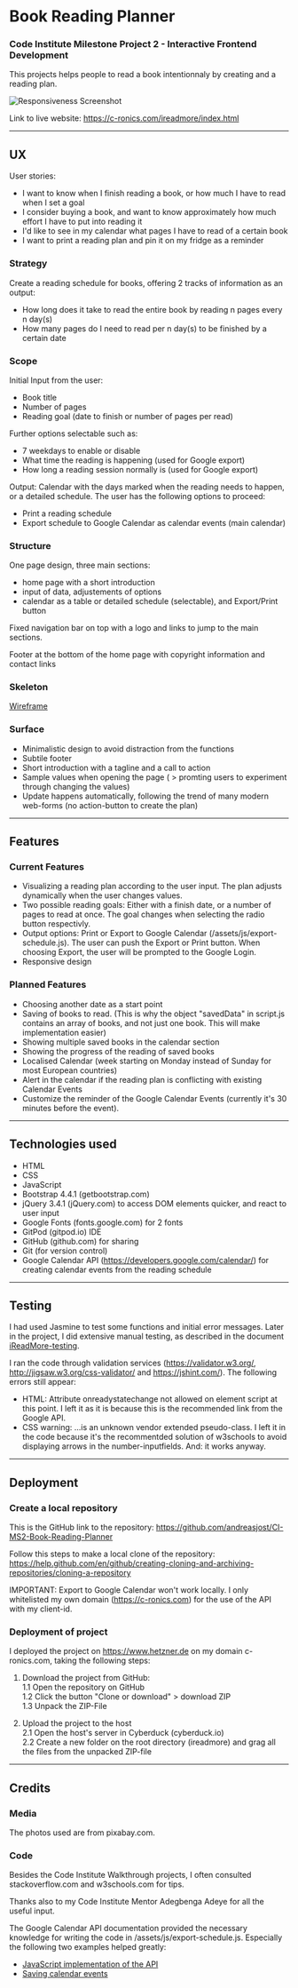 # Book Reading Planner

### Code Institute Milestone Project 2 - Interactive Frontend Development

This projects helps people to read a book intentionnaly by creating and a reading plan.

![Responsiveness Screenshot](attachments/responsiveness-screenshot.png)

Link to live website: https://c-ronics.com/ireadmore/index.html


***
## UX
User stories:
- I want to know when I finish reading a book, or how much I have to read when I set a goal
- I consider buying a book, and want to know approximately how much effort I have to put into reading it
- I'd like to see in my calendar what pages I have to read of a certain book
- I want to print a reading plan and pin it on my fridge as a reminder

### Strategy
Create a reading schedule for books, offering 2 tracks of information as an output:
- How long does it take to read the entire book by reading n pages every n day(s)
- How many pages do I need to read per n day(s) to be finished by a certain date

### Scope
Initial Input from the user:
- Book title
- Number of pages
- Reading goal (date to finish or number of pages per read)

Further options selectable such as:
- 7 weekdays to enable or disable
- What time the reading is happening (used for Google export)
- How long a reading session normally is (used for Google export)

Output: Calendar with the days marked when the reading needs to happen, or a detailed schedule. The user has the following options to proceed:
- Print a reading schedule
- Export schedule to Google Calendar as calendar events (main calendar)

### Structure

One page design, three main sections:
- home page with a short introduction
- input of data, adjustements of options
- calendar as a table or detailed schedule (selectable), and Export/Print button

Fixed navigation bar on top with a logo and links to jump to the main sections.

Footer at the bottom of the home page with copyright information and contact links

### Skeleton
[Wireframe](/attachments/wireframe.pdf)

### Surface

- Minimalistic design to avoid distraction from the functions
- Subtile footer
- Short introduction with a tagline and a call to action
- Sample values when opening the page ( > promting users to experiment through changing the values)
- Update happens automatically, following the trend of many modern web-forms (no action-button to create the plan)

***
## Features

### Current Features

- Visualizing a reading plan according to the user input. The plan adjusts dynamically when the user changes values.
- Two possible reading goals: Either with a finish date, or a number of pages to read at once. The goal changes when selecting the radio button respectivly.
- Output options: Print or Export to Google Calendar (/assets/js/export-schedule.js). The user can push the Export or Print button. When choosing Export, the user will be prompted to the Google Login.
- Responsive design

### Planned Features

- Choosing another date as a start point
- Saving of books to read. (This is why the object "savedData" in script.js contains an array of books, and not just one book. This will make implementation easier)
- Showing multiple saved books in the calendar section
- Showing the progress of the reading of saved books
- Localised Calendar (week starting on Monday instead of Sunday for most European countries)
- Alert in the calendar if the reading plan is conflicting with existing Calendar Events
- Customize the reminder of the Google Calendar Events (currently it's 30 minutes before the event).

***
## Technologies used

- HTML
- CSS
- JavaScript
- Bootstrap 4.4.1 (getbootstrap.com)
- jQuery 3.4.1 (jQuery.com) to access DOM elements quicker, and react to user input
- Google Fonts (fonts.google.com) for 2 fonts
- GitPod (gitpod.io) IDE
- GitHub (github.com) for sharing
- Git (for version control)
- Google Calendar API (https://developers.google.com/calendar/) for creating calendar events from the reading schedule

***
## Testing

I had used Jasmine to test some functions and initial error messages. Later in the project, I did extensive manual testing, as described in the document [iReadMore-testing](attachments/iReadMore-testing.xlsx).

I ran the code through validation services (https://validator.w3.org/, http://jigsaw.w3.org/css-validator/ and https://jshint.com/). The following errors still appear:

- HTML: Attribute onreadystatechange not allowed on element script at this point. I left it as it is because this is the recommended link from the Google API.
- CSS warning: ...is an unknown vendor extended pseudo-class. I left it in the code because it's the recommentded solution of w3schools to avoid displaying arrows in the number-inputfields. And: it works anyway.


***
## Deployment

### Create a local repository

This is the GitHub link to the repository: https://github.com/andreasjost/CI-MS2-Book-Reading-Planner

Follow this steps to make a local clone of the repository:
https://help.github.com/en/github/creating-cloning-and-archiving-repositories/cloning-a-repository

IMPORTANT: Export to Google Calendar won't work locally. I only whitelisted my own domain (https://c-ronics.com) for the use of the API with my client-id.

### Deployment of project

I deployed the project on https://www.hetzner.de on my domain c-ronics.com, taking the following steps:

1. Download the project from GitHub:    
    1.1 Open the repository on GitHub    
    1.2 Click the button "Clone or download" > download ZIP  
    1.3 Unpack the ZIP-File

2. Upload the project to the host     
    2.1 Open the host's server in Cyberduck (cyberduck.io)   
    2.2 Create a new folder on the root directory (ireadmore) and grag all the files from the unpacked ZIP-file

***
## Credits

### Media

The photos used are from pixabay.com.

### Code

Besides the Code Institute Walkthrough projects, I often consulted stackoverflow.com and w3schools.com for tips.

Thanks also to my Code Institute Mentor Adegbenga Adeye for all the useful input.

The Google Calendar API documentation provided the necessary knowledge for writing the code in /assets/js/export-schedule.js. Especially the following two examples helped greatly:
- [JavaScript implementation of the API](https://developers.google.com/calendar/quickstart/js)
- [Saving calendar events](https://developers.google.com/calendar/create-events)
